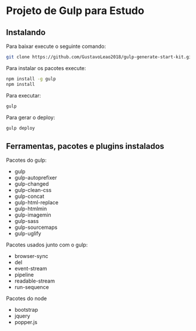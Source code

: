 # Projeto de Gulp para Estudo

## Instalando
Para baixar execute o seguinte comando:
```bash
git clone https://github.com/GustavoLeao2018/gulp-generate-start-kit.git
```

Para instalar os pacotes execute:
```bash
npm install -g gulp  
npm install
```

Para executar:
```bash
gulp
```

Para gerar o deploy:
```bash
gulp deploy
```

## Ferramentas, pacotes e plugins instalados

Pacotes do gulp:

- gulp
- gulp-autoprefixer
- gulp-changed
- gulp-clean-css
- gulp-concat
- gulp-html-replace
- gulp-htmlmin
- gulp-imagemin
- gulp-sass
- gulp-sourcemaps
- gulp-uglify

Pacotes usados junto com o gulp:
- browser-sync
- del
- event-stream
- pipeline
- readable-stream
- run-sequence


Pacotes do node
- bootstrap
- jquery
- popper.js


